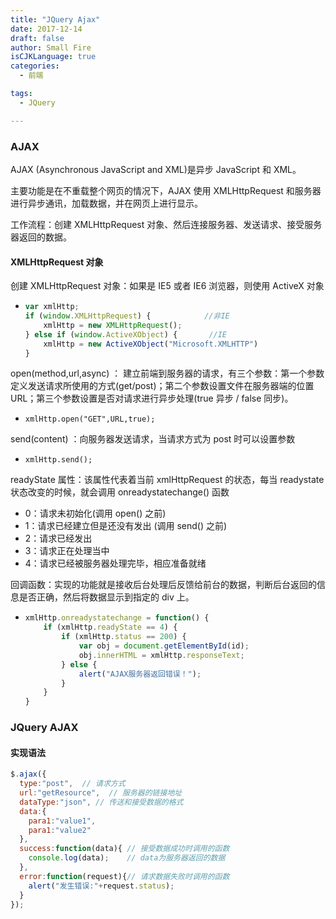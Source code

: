 ```yaml
---
title: "JQuery Ajax"
date: 2017-12-14
draft: false
author: Small Fire
isCJKLanguage: true
categories: 
  - 前端

tags: 
  - JQuery

---
```


### AJAX

AJAX (Asynchronous JavaScript and XML)是异步 JavaScript 和 XML。

主要功能是在不重载整个网页的情况下，AJAX 使用 XMLHttpRequest 和服务器进行异步通讯，加载数据，并在网页上进行显示。

工作流程：创建 XMLHttpRequest 对象、然后连接服务器、发送请求、接受服务器返回的数据。

#### XMLHttpRequest 对象

创建 XMLHttpRequest 对象：如果是 IE5 或者 IE6 浏览器，则使用 ActiveX 对象

- ```javascript
  var xmlHttp;
  if (window.XMLHttpRequest) {            //非IE
      xmlHttp = new XMLHttpRequest();
  } else if (window.ActiveXObject) {       //IE
      xmlHttp = new ActiveXObject("Microsoft.XMLHTTP")
  }
  ```

open(method,url,async) ： 建立前端到服务器的请求，有三个参数：第一个参数定义发送请求所使用的方式(get/post)；第二个参数设置文件在服务器端的位置 URL；第三个参数设置是否对请求进行异步处理(true 异步 / false 同步)。

- `xmlHttp.open("GET",URL,true);`

send(content) ：向服务器发送请求，当请求方式为 post 时可以设置参数

- `xmlHttp.send();`

readyState 属性：该属性代表着当前 xmlHttpRequest 的状态，每当 readystate 状态改变的时候，就会调用 onreadystatechange() 函数

- 0：请求未初始化(调用 open() 之前)
- 1：请求已经建立但是还没有发出 (调用 send() 之前)
- 2：请求已经发出
- 3：请求正在处理当中
- 4：请求已经被服务器处理完毕，相应准备就绪

回调函数：实现的功能就是接收后台处理后反馈给前台的数据，判断后台返回的信息是否正确，然后将数据显示到指定的 div 上。

- ```javascript
  xmlHttp.onreadystatechange = function() {
      if (xmlHttp.readyState == 4) {
          if (xmlHttp.status == 200) {
              var obj = document.getElementById(id);
              obj.innerHTML = xmlHttp.responseText;
          } else {
              alert("AJAX服务器返回错误！");
          }
      }
  }
  ```

### JQuery AJAX

#### 实现语法

```javascript
$.ajax({
  type:"post",  // 请求方式
  url:"getResource",  // 服务器的链接地址
  dataType:"json", // 传送和接受数据的格式
  data:{
    para1:"value1",
    para1:"value2"
  },
  success:function(data){ // 接受数据成功时调用的函数
    console.log(data);    // data为服务器返回的数据
  },
  error:function(request){// 请求数据失败时调用的函数
    alert("发生错误:"+request.status);
  }
});
```

